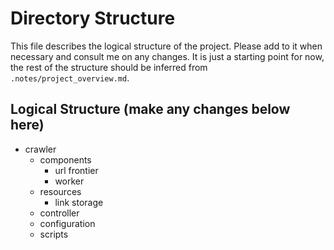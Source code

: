 # Directory Structure

This file describes the logical structure of the project. Please add to it when necessary and consult me on any changes. It is just a starting point for now, the rest of the structure should be inferred from `.notes/project_overview.md`.

## Logical Structure (make any changes below here)

* crawler
    * components
        * url frontier
        * worker
    * resources
        * link storage
    * controller
    * configuration
    * scripts
